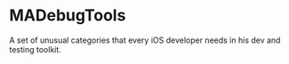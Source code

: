 MADebugTools
============

A set of unusual categories that every iOS developer needs in his dev and testing toolkit.